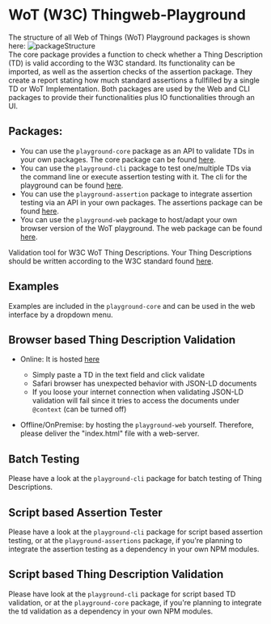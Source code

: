 # WoT (W3C) Thingweb-Playground

The structure of all Web of Things (WoT) Playground packages is shown here: ![packageStructure](https://i.imgur.com/cbleWss.png)  
The core package provides a function to check whether a Thing Description (TD) is valid according to the W3C standard. 
Its functionality can be imported, as well as the assertion checks of the assertion package. 
They create a report stating how much standard assertions a fullfilled by a single TD or WoT Implementation. 
Both packages are used by the Web and CLI packages to provide their functionalities plus IO functionalities through an UI.

## Packages:  
* You can use the `playground-core` package as an API to validate TDs in your own packages. The core package can be found [here](./playground-core/).
* You can use the `playground-cli` package to test one/multiple TDs via the command line or execute assertion testing with it. The cli for the playground can be found [here](./playground-cli/).
* You can use the `playground-assertion` package to integrate assertion testing via an API in your own packages. The assertions package can be found [here](./playground-assertions/). 
* You can use the `playground-web` package to host/adapt your own browser version of the WoT playground. The web package can be found [here](./playground-web/).

Validation tool for W3C WoT Thing Descriptions. Your Thing Descriptions should be written according to the W3C standard found [here](https://w3c.github.io/wot-thing-description/#).

## Examples
Examples are included in the `playground-core` and can be used in the web interface by a dropdown menu.

## Browser based Thing Description Validation
* Online: It is hosted [here](http://plugfest.thingweb.io/playground/)
  * Simply paste a TD in the text field and click validate
  * Safari browser has unexpected behavior with JSON-LD documents
  * If you loose your internet connection when validating JSON-LD validation will fail since it tries to access the documents under `@context` (can be turned off)

* Offline/OnPremise: by hosting the `playground-web` yourself. Therefore, please deliver the "index.html" file with a web-server.

## Batch Testing
Please have a look at the `playground-cli` package for batch testing of Thing Descriptions.

## Script based Assertion Tester
Please have a look at the `playground-cli` package for script based assertion testing, or at the `playground-assertions` package, if you're planning to integrate the assertion testing as a dependency in your own NPM modules.

## Script based Thing Description Validation
Please have look at the `playground-cli` package for script based TD validation, or at the `playground-core` package, if you're planning to integrate the td validation as a dependency in your own NPM modules.
